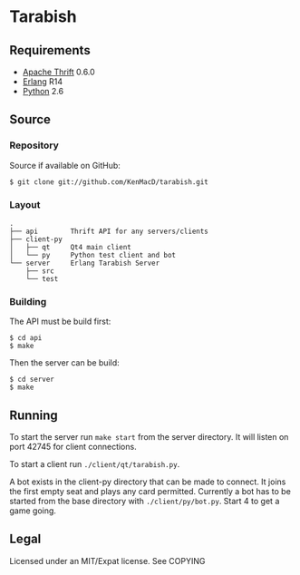 Tarabish
========

## Requirements ################################################################
 * [Apache Thrift](http://thrift.apache.org/) 0.6.0
 * [Erlang](http://www.erlang.org/) R14
 * [Python](http://www.python.org/) 2.6

## Source ######################################################################
### Repository #################################################################
Source if available on GitHub:

    $ git clone git://github.com/KenMacD/tarabish.git

### Layout #####################################################################

    .
    ├── api        Thrift API for any servers/clients
    ├── client-py
    │   ├── qt     Qt4 main client
    │   └── py     Python test client and bot
    └── server     Erlang Tarabish Server
        ├── src
        └── test

### Building ###################################################################

The API must be build first:

    $ cd api
    $ make

Then the server can be build:

    $ cd server
    $ make

## Running #####################################################################

To start the server run `make start` from the server directory. It will listen
on port 42745 for client connections.

To start a client run `./client/qt/tarabish.py`. 

A bot exists in the client-py directory that can be made to connect. It joins
the first empty seat and plays any card permitted. Currently a bot has to be
started from the base directory with `./client/py/bot.py`. Start 4 to get a
game going.

## Legal #######################################################################

Licensed under an MIT/Expat license. See COPYING

